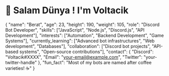 # 👋 Salam Dünya ! I'm Voltacik  

{
  "name": "Berat",
  "age": 23,
  "height": 190,
  "weight": 105,
  "role": "Discord Bot Developer",
  "skills": ["JavaScript", "Node.js", "Discord.js", "API Development"],
  "interests": ["Automation", "Backend Development", "Game Systems"],
  "currently_learning": ["Advanced bot infrastructures", "Web development", "Databases"],
  "collaboration": ["Discord bot projects", "API-based systems", "Open-source contributions"],
  "contact": {
    "Discord": "Voltacik#XXXX",
    "Email": "your-email@example.com",
    "Twitter": "your-twitter-handle"
  },
  "fun_fact": "Most of my bots are named after coffee varieties! ☕"
}
